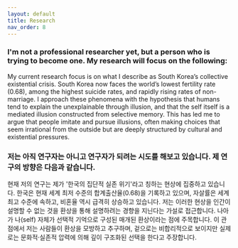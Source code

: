 ```yaml
---
layout: default
title: Research
nav_order: 8
---
```

### I'm not a professional researcher yet, but a person who is trying to become one. My research will focus on the following:  

My current research focus is on what I describe as South Korea’s collective existential crisis. South Korea now faces the world’s lowest fertility rate (0.68), among the highest suicide rates, and rapidly rising rates of non-marriage. I approach these phenomena with the hypothesis that humans tend to explain the unexplainable through illusion, and that the self itself is a mediated illusion constructed from selective memory. This has led me to argue that people imitate and pursue illusions, often making choices that seem irrational from the outside but are deeply structured by cultural and existential pressures.  

### 저는 아직 연구자는 아니고 연구자가 되려는 시도를 해보고 있습니다. 제 연구의 방향은 다음과 같습니다.  

현재 저의 연구는 제가 '한국의 집단적 실존 위기'라고 칭하는 현상에 집중하고 있습니다. 한국은 현재 세계 최저 수준의 합계출산율(0.68)을 기록하고 있으며, 자살률은 세계 최고 수준에 속하고, 비혼율 역시 급격히 상승하고 있습니다. 저는 이러한 현상을 인간이 설명할 수 없는 것을 환상을 통해 설명하려는 경향을 지닌다는 가설로 접근합니다. 나아가 나(self) 자체가 선택적 기억으로 구성된 매개된 환상이라는 점에 주목합니다. 이 관점에서 저는 사람들이 환상을 모방하고 추구하며, 겉으로는 비합리적으로 보이지만 실제로는 문화적·실존적 압력에 의해 깊이 구조화된 선택을 한다고 주장합니다.